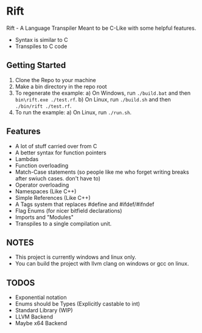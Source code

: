 # Rift
Rift - A Language Transpiler
Meant to be C-Like with some helpful features.
- Syntax is similar to C
- Transpiles to C code

## Getting Started
1) Clone the Repo to your machine
2) Make a bin directory in the repo root
3) To regenerate the example:
    a) On Windows, run `./build.bat` and then `bin\rift.exe ./test.rf`.
    b) On Linux, run `./build.sh` and then `./bin/rift ./test.rf`.
4) To run the example:
    a) On Linux, run `./run.sh`.

## Features
- A lot of stuff carried over from C
- A better syntax for function pointers
- Lambdas
- Function overloading
- Match-Case statements (so people like me who forget writing breaks after swiuch cases. don't have to)
- Operator overloading
- Namespaces (Like C++)
- Simple References (Like C++)
- A Tags system that replaces #define and #ifdef/#ifndef
- Flag Enums (for nicer bitfield declarations)
- Imports and "Modules"
- Transpiles to a single compilation unit.

## NOTES
- This project is currently windows and linux only.
- You can build the project with llvm clang on windows or gcc on linux.

## TODOS
- Exponential notation
- Enums should be Types (Explicitly castable to int)
- Standard Library (WIP)
- LLVM Backend
- Maybe x64 Backend
